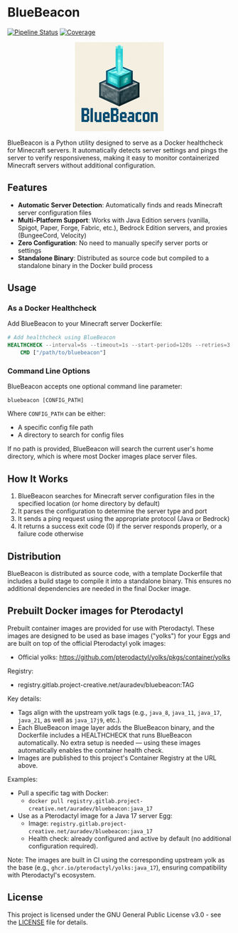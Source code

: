 # BlueBeacon

[![Pipeline Status](https://gitlab.project-creative.net/AuraDev/BlueBeacon/badges/master/pipeline.svg)](https://gitlab.project-creative.net/AuraDev/BlueBeacon/-/pipelines)
[![Coverage](https://gitlab.project-creative.net/AuraDev/BlueBeacon/badges/master/coverage.svg)](https://gitlab.project-creative.net/AuraDev/BlueBeacon/-/graphs/master/charts)

<p align="center">
  <img src="logo_200.png" alt="BlueBeacon Logo" width="200"/>
</p>

BlueBeacon is a Python utility designed to serve as a Docker healthcheck for Minecraft servers. It automatically detects server settings and pings the server to verify responsiveness, making it easy to monitor containerized Minecraft servers without additional configuration.

## Features

- **Automatic Server Detection**: Automatically finds and reads Minecraft server configuration files
- **Multi-Platform Support**: Works with Java Edition servers (vanilla, Spigot, Paper, Forge, Fabric, etc.), Bedrock Edition servers, and proxies (BungeeCord, Velocity)
- **Zero Configuration**: No need to manually specify server ports or settings
- **Standalone Binary**: Distributed as source code but compiled to a standalone binary in the Docker build process

## Usage

### As a Docker Healthcheck

Add BlueBeacon to your Minecraft server Dockerfile:

```dockerfile
# Add healthcheck using BlueBeacon
HEALTHCHECK --interval=5s --timeout=1s --start-period=120s --retries=3 \
    CMD ["/path/to/bluebeacon"]
```

### Command Line Options

BlueBeacon accepts one optional command line parameter:

```
bluebeacon [CONFIG_PATH]
```

Where `CONFIG_PATH` can be either:
- A specific config file path
- A directory to search for config files

If no path is provided, BlueBeacon will search the current user's home directory, which is where most Docker images place server files.

## How It Works

1. BlueBeacon searches for Minecraft server configuration files in the specified location (or home directory by default)
2. It parses the configuration to determine the server type and port
3. It sends a ping request using the appropriate protocol (Java or Bedrock)
4. It returns a success exit code (0) if the server responds properly, or a failure code otherwise

## Distribution

BlueBeacon is distributed as source code, with a template Dockerfile that includes a build stage to compile it into a standalone binary. This ensures no additional dependencies are needed in the final Docker image.

## Prebuilt Docker images for Pterodactyl

Prebuilt container images are provided for use with Pterodactyl. These images are designed to be used as base images ("yolks") for your Eggs and are built on top of the official Pterodactyl yolk images:

- Official yolks: https://github.com/pterodactyl/yolks/pkgs/container/yolks

Registry:
- registry.gitlab.project-creative.net/auradev/bluebeacon:TAG

Key details:
- Tags align with the upstream yolk tags (e.g., `java_8`, `java_11`, `java_17`, `java_21`, as well as `java_17j9`, etc.).
- Each BlueBeacon image layer adds the BlueBeacon binary, and the Dockerfile includes a HEALTHCHECK that runs BlueBeacon automatically. No extra setup is needed — using these images automatically enables the container health check.
- Images are published to this project's Container Registry at the URL above.

Examples:
- Pull a specific tag with Docker:
  - `docker pull registry.gitlab.project-creative.net/auradev/bluebeacon:java_17`
- Use as a Pterodactyl image for a Java 17 server Egg:
  - Image: `registry.gitlab.project-creative.net/auradev/bluebeacon:java_17`
  - Health check: already configured and active by default (no additional configuration required).

Note: The images are built in CI using the corresponding upstream yolk as the base (e.g., `ghcr.io/pterodactyl/yolks:java_17`), ensuring compatibility with Pterodactyl's ecosystem.

## License

This project is licensed under the GNU General Public License v3.0 - see the [LICENSE](LICENSE) file for details.
